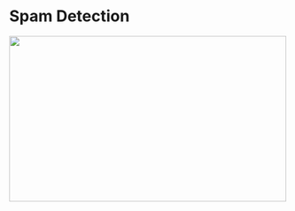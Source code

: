 <h1>Spam Detection</h1>

<img src="https://github.com/Selvi-Parasakthi-K/Spam-Detection/assets/125342019/1f031fc3-80f3-4a09-8b09-316a710fbf9e" height="300px" width="500px"/>


